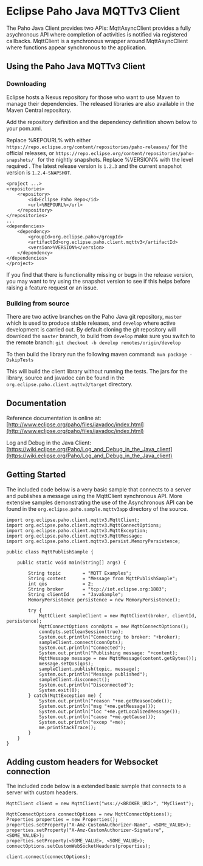 # Eclipse Paho Java MQTTv3 Client

The Paho Java Client provides two APIs: MqttAsyncClient provides a fully asychronous API where completion of activities is notified via registered callbacks. MqttClient is a synchronous wrapper around MqttAsyncClient where functions appear synchronous to the application.

## Using the Paho Java MQTTv3 Client

### Downloading

Eclipse hosts a Nexus repository for those who want to use Maven to manage their dependencies. The released libraries are also available in the Maven Central repository.

Add the repository definition and the dependency definition shown below to your pom.xml.

Replace %REPOURL% with either ``` https://repo.eclipse.org/content/repositories/paho-releases/ ``` for the official releases, or ``` https://repo.eclipse.org/content/repositories/paho-snapshots/  ``` for the nightly snapshots. Replace %VERSION% with the level required .
The latest release version is ```1.2.3``` and the current snapshot version is ```1.2.4-SNAPSHOT```.

```
<project ...>
<repositories>
    <repository>
        <id>Eclipse Paho Repo</id>
        <url>%REPOURL%</url>
    </repository>
</repositories>
...
<dependencies>
    <dependency>
        <groupId>org.eclipse.paho</groupId>
        <artifactId>org.eclipse.paho.client.mqttv3</artifactId>
        <version>%VERSION%</version>
    </dependency>
</dependencies>
</project>

```

If you find that there is functionality missing or bugs in the release version, you may want to try using the snapshot version to see if this helps before raising a feature request or an issue.

### Building from source

There are two active branches on the Paho Java git repository, ```master``` which is used to produce stable releases, and ```develop``` where active development is carried out. By default cloning the git repository will download the ```master``` branch, to build from ```develop``` make sure you switch to the remote branch: ``` git checkout -b develop remotes/origin/develop ```

To then build the library run the following maven command: ```mvn package -DskipTests```

This will build the client library without running the tests. The jars for the library, source and javadoc can be found in the ```org.eclipse.paho.client.mqttv3/target``` directory.

## Documentation
Reference documentation is online at: [http://www.eclipse.org/paho/files/javadoc/index.html](http://www.eclipse.org/paho/files/javadoc/index.html)

Log and Debug in the Java Client: [https://wiki.eclipse.org/Paho/Log_and_Debug_in_the_Java_client](https://wiki.eclipse.org/Paho/Log_and_Debug_in_the_Java_client)

## Getting Started

The included code below is a very basic sample that connects to a server and publishes a message using the MqttClient synchronous API. More extensive samples demonstrating the use of the Asynchronous API can be found in the ```org.eclipse.paho.sample.mqttv3app``` directory of the source.


```
import org.eclipse.paho.client.mqttv3.MqttClient;
import org.eclipse.paho.client.mqttv3.MqttConnectOptions;
import org.eclipse.paho.client.mqttv3.MqttException;
import org.eclipse.paho.client.mqttv3.MqttMessage;
import org.eclipse.paho.client.mqttv3.persist.MemoryPersistence;

public class MqttPublishSample {

    public static void main(String[] args) {

        String topic        = "MQTT Examples";
        String content      = "Message from MqttPublishSample";
        int qos             = 2;
        String broker       = "tcp://iot.eclipse.org:1883";
        String clientId     = "JavaSample";
        MemoryPersistence persistence = new MemoryPersistence();

        try {
            MqttClient sampleClient = new MqttClient(broker, clientId, persistence);
            MqttConnectOptions connOpts = new MqttConnectOptions();
            connOpts.setCleanSession(true);
            System.out.println("Connecting to broker: "+broker);
            sampleClient.connect(connOpts);
            System.out.println("Connected");
            System.out.println("Publishing message: "+content);
            MqttMessage message = new MqttMessage(content.getBytes());
            message.setQos(qos);
            sampleClient.publish(topic, message);
            System.out.println("Message published");
            sampleClient.disconnect();
            System.out.println("Disconnected");
            System.exit(0);
        } catch(MqttException me) {
            System.out.println("reason "+me.getReasonCode());
            System.out.println("msg "+me.getMessage());
            System.out.println("loc "+me.getLocalizedMessage());
            System.out.println("cause "+me.getCause());
            System.out.println("excep "+me);
            me.printStackTrace();
        }
    }
}
```

## Adding custom headers for Websocket connection

The included code below is a extended basic sample that connects to a server with custom headers.

```
MqttClient client = new MqttClient("wss://<BROKER_URI>", "MyClient");

MqttConnectOptions connectOptions = new MqttConnectOptions();
Properties properties = new Properties();
properties.setProperty("X-Amz-CustomAuthorizer-Name", <SOME_VALUE>);
properties.setProperty("X-Amz-CustomAuthorizer-Signature", <SOME_VALUE>);
properties.setProperty(<SOME_VALUE>, <SOME_VALUE>);
connectOptions.setCustomWebSocketHeaders(properties);

client.connect(connectOptions);

```

